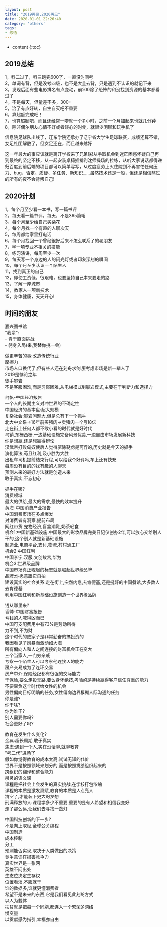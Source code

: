 ```yaml
---
layout: post
title: "2019再见,2020再见"
date: 2020-01-01 22:26:40
category: 'others'
tags:
- 感悟
---
```

* content
{:toc}
















## 2019总结
1，科二过了，科三跑完600了，一直没时间考  
2，单词有背，但是没考四级，也不是大量去背，只是遇到不认识的就记下来  
3，发现后面有些电影排名有点变动，前200除了恐怖的和没找到资源的基本都看过了  
4，不是每天，但量差不多，300+  
5，治了有点好转，自生自灭吧不重要  
6，算超额完成吧！  
7，也算超额吧，而且还经常一唠就一个多小时，之前一个月加起来也就几分钟  
8，除非偶尔朋友心情不好或者谈心的时候，就很少闲聊和玩手机了  

信息院足球队出线了，辽东学院还承办了辽宁省大学生足球联赛，成绩还算不错，女足社团解散了，但女足还在，而且越来越好

这一年最大的事应该就是离开学校来了兄弟联!从争取机会到迷茫困惑怀疑自己再到最终的坚定不移，从一起安装桌椅插排到沈师操场的拉练，从听大家说话都得递归百度到前后端的项目都可以简单写写，从过度疲劳上火住院到不再害怕任何压力、bug、否定、质疑、多任务、新知识……虽然技术还是一般，但还是相信熬过的所有的夜不会背叛自己!

## 2020计划
1，每个月至少看一本书，写一篇书评  
2，每天看一篇书评，每天，不是365篇哦  
3，每个月至少给自己买朵花  
4，每个月找一个有趣的人聊次天  
5，每周都给家里打电话  
6，每个月找回一个曾经很好后来不怎么联系了的老朋友  
7，学一项专业不相关的技能  
8，练习演讲，每周至少一次  
9，每天写一个身边的人的闪光灯或者印象深刻的瞬间  
10，每个月至少认识一个陌生人  
11，找到真正的自己  
12，即使工资低，很艰难，也要坚持自己本来要走的路  
13，了解一座城市  
14，教家人一项新技术  
15，身体健康，天天开心!  


## 时间的朋友
嘉兴图书馆  
"我辈":  
	- 肯于直面挑战  
	- 躬身入局(来,我替你挑一会)

做更辛苦的事:改造传统行业  
摩擦力  
市场人口换代了,但有些人还在刻舟求剑,要考虑市场是新一辈人了  
2019是悖论之年  
徒手攀岩  
不是客服困难,而是习惯困难,从电梯模式到攀岩模式,主要在于判断力和选择力  

何帆-中国经济报告  
	一个人的长期主义对冲世界的不确定性  
	中国经济的基本盘:超大规模  
	复杂社会:攀岩问题大,但是总有下一个抓手  
	北大中文系->16年前买猪肉->卖猪肉一个月18亿  
	走在街上任何人都不敢小看的时代就是好时代  
	乌镇,东栅西栅,一边基础设施完备风景优美,一边自由市场发展新科技  
	你是想赢,还是想赢得辩论  
	汉武帝打败匈奴使后人觉得驱除鞑虏是可行的,历史就是今天的抓手  
	演化算法,苟且红利,及小胜为大胜  
	出租车司机提前结束行程,可以给我个好评吗,车上还有快充  
	每周没有目的的找有趣的人聊天  
	预测未来的最好方法就是创造未来  
	敢于真实,不忘初心  
	
抓手在哪?  
	消费领域  
	最大的供给,最大的需求,最快的效率提升  
	黄海-中国消费产业报告  
	中国消费市场在多点爆发  
	对消费者有洞察,提前布局  
	网红带货,宠物经济,盲盒潮鞋,奶茶轻食  
	机会1:中国新基础设施:中国最大的彩妆品牌完美日记仅创办2年,可以放心交给别人干的,这个别人就是新基础设施  
	制造业,电商平台,支付,物流,村村通工厂  
	机会2:中国红利  
	中国李宁,汉服,文创故宫,华为  
	机会3:世界级品牌  
	中国市场真正崛起的标志就是崛起世界级品牌  
	品牌:你愿意跟它自拍  
	建设真实的社会关系:走在街上,突然内急,去肯德基,还是挺好的中国餐馆,大多数人去肯德基  
	利用中国红利和新基础设施创造一个世界级品牌  
	
钱从哪里来?  
	香帅-中国财富报告  
	亏钱的人喊得凶而已  
	中国可支配费用中有73%是劳动所得  
	力不到,不为财  
	这个时代的败家子是非常勤奋的搞投资的  
	我因看见了风暴而激动如大海  
	所有偏向人和人之间连接的财富机会正在变大  
	三个当家人,一门穷亲戚  
	考察一个陌生人可以考察他连接人的能力  
	房产交易成为了连环交易  
	房产中介,保险经纪都有很强的交际能力  
	干保险,要么走投无路,要么身怀绝技,考验的是持续赢得客户信任尊重的能力  
	不要辜负这个时代给女性的机会  
	男性偏向目标明确的任务,女性偏向边界模糊人际沟通的任务  
	你是谁?  
	你干啥?  
	你为谁干?  
	别人需要你吗?  
	社会更好了吗?  
	
教育在发生什么变化?  
	金典:超长周期,敢于真实  
	焦虑:遇到一个人,实在没话聊,就聊教育  
	"考二代"进场了  
	假如你觉得教育的成本太高,试试无知的代价  
	世界不是按照领域来划分的,而是按照挑战组织起来的  
	跨组织的翻译和整合能力  
	泉灵的语文课  
	课程是把社会上会发生的真实挑战,在学校打包浓缩  
	课程的本质是激发禀赋,教育的本质是人点亮人  
	清空了,才能装下更大的梦想  
	刑满释放的人:课程学多少不重要,重要的是有人希望和相信我变好  
	走了那么远,让我们去寻找一盏灯  
	
中国科技创新的下一步?  
	 不是向上取经,全球公关编程  
	 中国制造  
	 成本控制  
	 分工  
	 预测能否实现,取决于人类做出的决策  
	 竞争意识在损害竞争力  
	 真实世界是一张网  
	 英雄不问出处  
	 生态位决定生存权  
	 位置看淡,不服就干  
	 谁的数据多,谁就更懂消费者  
	 希望不是未来的东西,它是我们看见此刻的方式  
	 以人为载体  
	 扶贫就是把每一个同胞,都连入一个繁荣的网络   
	 慢变量  
	 以贡献感为指引,幸福亦自由
	 

	




















